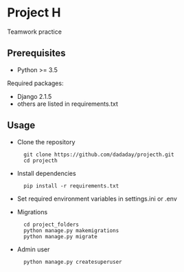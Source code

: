 # Project H

Teamwork practice

Prerequisites
-------------

- Python >= 3.5

Required packages:

- Django 2.1.5
- others are listed in requirements.txt

Usage
-----

- Clone the repository

        git clone https://github.com/dadaday/projecth.git
        cd projecth
        
- Install dependencies

        pip install -r requirements.txt
        

- Set required environment variables in settings.ini or .env


- Migrations

        cd project_folders
        python manage.py makemigrations
        python manage.py migrate
        
- Admin user

        python manage.py createsuperuser
